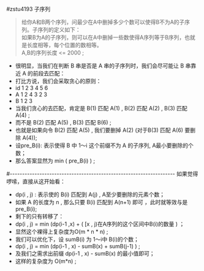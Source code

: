 #zstu4193 子序列
>给你A和B两个序列，问最少在A中删掉多少个数可以使得B不为A的子序列。子序列的定义如下：<br>
如果B为A的子序列，则可以在A中删掉一些数使得A序列等于B序列，也就是长度相等，每个位置的数相等。<br>
>A,B的序列长度 <= 2000 ;

* 很明显，当我们在判断 B 串是否是 A 串的子序列时，我们会尽可能让 B 串靠近 A 的前段去匹配：<br>
* 打比方说，我们会采取贪心的原则：<br>
* id 1 2 3 4 5 6<br>
* A  1 2 4 3 2 3<br>
* B  1 2 3<br>
* 当我们贪心的去匹配，肯定是 B(1) 匹配 A(1) , B(2) 匹配 A(2) , B(3) 匹配 A(4) ;
* 而不是 B(2) 匹配 A(5) , B(3) 匹配 B(6) ;<br>
*  也就是如果向令 B(2) 匹配 A(5) , 我们要删掉 A(2) (对于B(3) 匹配 A(6) 要删除 A(4));
*  设pre_B(i): 表示使得 B 中 1～i 这个前缀不为 A 的子序列, A最小要删除的个数；<br>
*  那么答案显然为 min ( pre_B(i) ) ;

#-------------------------------------------------------------------
如果觉得啰嗦，直接从这开始看：<br>
* dp(i , j) : 表示使的 B(i) 匹配到 A(j) , A至少要删除的元素个数；<br>
* 如果 A 的长度为 n , 那么只要 B(i) 匹配到 A(n+1) 即可 ，此时就等效与是 pre_B(i);<br>
* 剩下的只有转移了：<br>
* dp(i , j) = min (dp(i-1 ,x) + ( [x , j)在A序列的这个区间中B(i)的数量 ) ；<br>
* 显然这个裸得上复杂度为O(m \* n \* n) ;
* 我们可以优化下，设 sumB(i) 为 1～i中 B(i)的个数；<br>
* dp(i , j) = min (dp(i-1 , x) - sumB(x) + sumB(j-1) ) ;<br>
* 及我们之需求出前缀 dp(i-1 , x) - sumB(x) 的最小值即可；<br>
* 这样的复杂度为 O(m*n) ;<br>